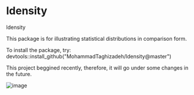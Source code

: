 # ldensity
ldensity

This package is for illustrating statistical distributions in comparison form.

To install the package, try:
devtools::install_github("MohammadTaghizadeh/ldensity@master")  

This project beggined recently, therefore, it will go under some changes in the future. 

![image](https://user-images.githubusercontent.com/66325392/202118560-d6d84f11-013b-4d4b-9eb7-fe2f3c694749.png)
